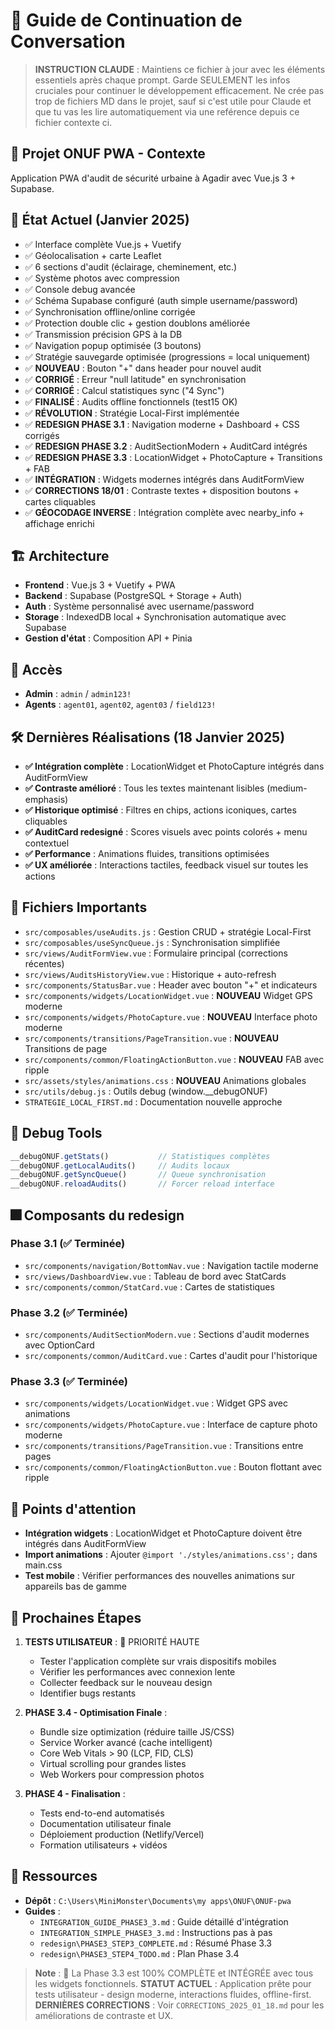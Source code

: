 # 🔄 Guide de Continuation de Conversation

> **INSTRUCTION CLAUDE** : Maintiens ce fichier à jour avec les éléments essentiels après chaque prompt. Garde SEULEMENT les infos cruciales pour continuer le développement efficacement.
Ne crée pas trop de fichiers MD dans le projet, sauf si c'est utile pour Claude et que tu vas les lire automatiquement via une reférence depuis ce fichier contexte ci.

## 📱 **Projet ONUF PWA - Contexte**
Application PWA d'audit de sécurité urbaine à Agadir avec Vue.js 3 + Supabase.

## 🎯 **État Actuel (Janvier 2025)**
- ✅ Interface complète Vue.js + Vuetify 
- ✅ Géolocalisation + carte Leaflet
- ✅ 6 sections d'audit (éclairage, cheminement, etc.)
- ✅ Système photos avec compression
- ✅ Console debug avancée
- ✅ Schéma Supabase configuré (auth simple username/password)
- ✅ Synchronisation offline/online corrigée
- ✅ Protection double clic + gestion doublons améliorée
- ✅ Transmission précision GPS à la DB
- ✅ Navigation popup optimisée (3 boutons)
- ✅ Stratégie sauvegarde optimisée (progressions = local uniquement)
- ✅ **NOUVEAU** : Bouton "+" dans header pour nouvel audit
- ✅ **CORRIGÉ** : Erreur "null latitude" en synchronisation
- ✅ **CORRIGÉ** : Calcul statistiques sync ("4 Sync")
- ✅ **FINALISÉ** : Audits offline fonctionnels (test15 OK)
- ✅ **RÉVOLUTION** : Stratégie Local-First implémentée
- ✅ **REDESIGN PHASE 3.1** : Navigation moderne + Dashboard + CSS corrigés
- ✅ **REDESIGN PHASE 3.2** : AuditSectionModern + AuditCard intégrés
- ✅ **REDESIGN PHASE 3.3** : LocationWidget + PhotoCapture + Transitions + FAB
- ✅ **INTÉGRATION** : Widgets modernes intégrés dans AuditFormView
- ✅ **CORRECTIONS 18/01** : Contraste textes + disposition boutons + cartes cliquables
- ✅ **GÉOCODAGE INVERSE** : Intégration complète avec nearby_info + affichage enrichi

## 🏗️ **Architecture**
- **Frontend** : Vue.js 3 + Vuetify + PWA
- **Backend** : Supabase (PostgreSQL + Storage + Auth)
- **Auth** : Système personnalisé avec username/password
- **Storage** : IndexedDB local + Synchronisation automatique avec Supabase
- **Gestion d'état** : Composition API + Pinia

## 🔐 **Accès**
- **Admin** : `admin` / `admin123!`
- **Agents** : `agent01`, `agent02`, `agent03` / `field123!`

## 🛠️ **Dernières Réalisations (18 Janvier 2025)**
- **✅ Intégration complète** : LocationWidget et PhotoCapture intégrés dans AuditFormView
- **✅ Contraste amélioré** : Tous les textes maintenant lisibles (medium-emphasis)
- **✅ Historique optimisé** : Filtres en chips, actions iconiques, cartes cliquables
- **✅ AuditCard redesigné** : Scores visuels avec points colorés + menu contextuel
- **✅ Performance** : Animations fluides, transitions optimisées
- **✅ UX améliorée** : Interactions tactiles, feedback visuel sur toutes les actions

## 📁 **Fichiers Importants**
- `src/composables/useAudits.js` : Gestion CRUD + stratégie Local-First
- `src/composables/useSyncQueue.js` : Synchronisation simplifiée
- `src/views/AuditFormView.vue` : Formulaire principal (corrections récentes)
- `src/views/AuditsHistoryView.vue` : Historique + auto-refresh
- `src/components/StatusBar.vue` : Header avec bouton "+" et indicateurs
- `src/components/widgets/LocationWidget.vue` : **NOUVEAU** Widget GPS moderne
- `src/components/widgets/PhotoCapture.vue` : **NOUVEAU** Interface photo moderne
- `src/components/transitions/PageTransition.vue` : **NOUVEAU** Transitions de page
- `src/components/common/FloatingActionButton.vue` : **NOUVEAU** FAB avec ripple
- `src/assets/styles/animations.css` : **NOUVEAU** Animations globales
- `src/utils/debug.js` : Outils debug (window.__debugONUF)
- `STRATEGIE_LOCAL_FIRST.md` : Documentation nouvelle approche

## 🧪 **Debug Tools**
```javascript
__debugONUF.getStats()           // Statistiques complètes
__debugONUF.getLocalAudits()     // Audits locaux
__debugONUF.getSyncQueue()       // Queue synchronisation
__debugONUF.reloadAudits()       // Forcer reload interface
```

## 🎆 **Composants du redesign**
### Phase 3.1 (✅ Terminée)
- `src/components/navigation/BottomNav.vue` : Navigation tactile moderne
- `src/views/DashboardView.vue` : Tableau de bord avec StatCards
- `src/components/common/StatCard.vue` : Cartes de statistiques

### Phase 3.2 (✅ Terminée)
- `src/components/AuditSectionModern.vue` : Sections d'audit modernes avec OptionCard
- `src/components/common/AuditCard.vue` : Cartes d'audit pour l'historique

### Phase 3.3 (✅ Terminée)
- `src/components/widgets/LocationWidget.vue` : Widget GPS avec animations
- `src/components/widgets/PhotoCapture.vue` : Interface de capture photo moderne
- `src/components/transitions/PageTransition.vue` : Transitions entre pages
- `src/components/common/FloatingActionButton.vue` : Bouton flottant avec ripple

## 🚨 **Points d'attention**
- **Intégration widgets** : LocationWidget et PhotoCapture doivent être intégrés dans AuditFormView
- **Import animations** : Ajouter `@import './styles/animations.css';` dans main.css
- **Test mobile** : Vérifier performances des nouvelles animations sur appareils bas de gamme

## 🚀 **Prochaines Étapes**
1. **TESTS UTILISATEUR** : 🧪 PRIORITÉ HAUTE
   - Tester l'application complète sur vrais dispositifs mobiles
   - Vérifier les performances avec connexion lente
   - Collecter feedback sur le nouveau design
   - Identifier bugs restants

2. **PHASE 3.4 - Optimisation Finale** :
   - Bundle size optimization (réduire taille JS/CSS)
   - Service Worker avancé (cache intelligent)
   - Core Web Vitals > 90 (LCP, FID, CLS)
   - Virtual scrolling pour grandes listes
   - Web Workers pour compression photos

3. **PHASE 4 - Finalisation** :
   - Tests end-to-end automatisés
   - Documentation utilisateur finale
   - Déploiement production (Netlify/Vercel)
   - Formation utilisateurs + vidéos

## 📎 **Ressources**
- **Dépôt** : `C:\Users\MiniMonster\Documents\my apps\ONUF\ONUF-pwa`
- **Guides** : 
  - `INTEGRATION_GUIDE_PHASE3_3.md` : Guide détaillé d'intégration
  - `INTEGRATION_SIMPLE_PHASE3_3.md` : Instructions pas à pas
  - `redesign\PHASE3_STEP3_COMPLETE.md` : Résumé Phase 3.3
  - `redesign\PHASE3_STEP4_TODO.md` : Plan Phase 3.4

> **Note** : 🎉 La Phase 3.3 est 100% COMPLÈTE et INTÉGRÉE avec tous les widgets fonctionnels. 
> **STATUT ACTUEL** : Application prête pour tests utilisateur - design moderne, interactions fluides, offline-first.
> **DERNIÈRES CORRECTIONS** : Voir `CORRECTIONS_2025_01_18.md` pour les améliorations de contraste et UX.
